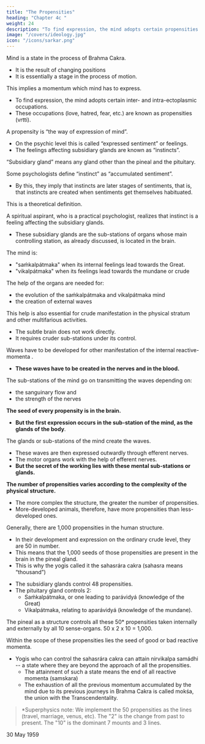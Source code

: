 ```yaml
---
title: "The Propensities"
heading: "Chapter 4c "
weight: 24
description: "To find expression, the mind adopts certain propensities of love, hatred, fear, etc."
image: "/covers/ideology.jpg"
icon: "/icons/sarkar.png"
---
```



Mind is a state in the process of Brahma Cakra.
- It is the result of changing positions
- It is essentially a stage in the process of motion. 

This implies a momentum which mind has to express.
- To find expression, the mind adopts certain inter- and intra-ectoplasmic occupations. 
- These occupations (love, hatred, fear, etc.) are known as propensities (vrtti). 

A propensity is “the way of expression of mind”. 
- On the psychic level this <!-- occupation --> is called “expressed sentiment” or feelings.
- The feelings <!-- Sentiments --> affecting subsidiary glands are known as “instincts”. 

“Subsidiary gland” means any gland other than the pineal and the pituitary. 

Some psychologists define “instinct” as “accumulated sentiment”. 
- By this, they imply that instincts are later stages of sentiments, that is, that instincts are created when sentiments get themselves habituated. 

This is a theoretical definition. 

A spiritual aspirant, who is a practical psychologist, realizes that instinct is a feeling affecting the subsidiary glands.
- These subsidiary glands are the sub-stations of organs whose main controlling station, as already discussed, is located in the brain. 


The mind is:
- "saḿkalpátmaka" when its internal feelings <!-- occupations --> lead towards the Great.
- "vikalpátmaka" when its feelings lead towards the mundane or crude

The help of the organs are needed for:
- the evolution of the saḿkalpátmaka and vikalpátmaka mind 
- the creation of external waves

This help is also essential for crude manifestation in the physical stratum and other multifarious activities.
- The subtle brain does not work directly. 
- It requires cruder sub-stations under its control.


Waves have to be developed for other manifestation of the internal reactive-momenta <!-- saḿskáras -->. 
- **These waves have to be created in the nerves and in the blood.**

The sub-stations of the mind go on transmitting the waves depending on:
- the sanguinary flow and 
- the strength of the nerves


**The seed of every propensity is in the brain.** 
- **But the first expression occurs in the sub-station of the mind, as the glands of the body**. 

 
The glands or sub-stations of the mind create the waves. 
- These waves are then expressed outwardly through efferent nerves. 
- The motor organs work with the help of efferent nerves.
- **But the secret of the working lies with these mental sub-stations or glands.**

**The number of propensities varies according to the complexity of the physical structure.** 
- The more complex the structure, the greater the number of propensities. 
- More-developed animals, therefore, have more propensities than less-developed ones. 

Generally, there are 1,000 propensities in the human structure. 
- In their development and expression on the ordinary crude level, they are 50 in number. 
- This means that the 1,000 seeds of those propensities <!-- The collective number being one thousand, the seeds of all those thousand vrttis --> are present in the brain in the pineal gland. 
- This is why the yogis called it the sahasrára cakra (sahasra means “thousand”)

<!-- Because of the existence of these seeds of one thousand vrttis , the .  -->

- The subsidiary glands control 48 propensities. 
- The pituitary gland controls 2:
  - Saḿkalpátmaka, or one leading to parávidyá (knowledge of the Great)
  - Vikalpátmaka, relating to aparávidyá (knowledge of the mundane). 

The pineal as a structure controls all these 50* <!-- vrttis --> propensities taken internally and externally by all 10 sense-organs<!--  indriyas -->. 50 x 2 x 10 = 1,000.

Within the scope of these propensities lies the seed of <!-- saḿskára – --> good or bad reactive momenta.

- Yogis who can control<!--  over --> the sahasrára cakra can attain nirvikalpa samádhi -- a state where they are beyond the approach of all the propensities<!-- vrttis -->. 
  - The attainment of such a state means the end of all reactive momenta (samskara)
  - The exhaustion of all the previous momentum accumulated by the mind due to its previous journeys in Brahma Cakra is called mokśa, the union with the Transcendentality.


> *Superphysics note: We implement the 50 propensities as the lines (travel, marriage, venus, etc). <!-- 7 + 3 dimensions multiplied by 5 layers. --> The "2" is the change from past to present. The "10" is the dominant 7 mounts and 3 lines. 


30 May 1959
